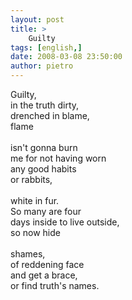 ```yaml
---
layout: post
title: >
    Guilty
tags: [english,]
date: 2008-03-08 23:50:00
author: pietro
---
```

Guilty,<br/>in the truth dirty,<br/>drenched in blame,<br/>flame<br/><br/>isn't gonna burn<br/>me for not having worn<br/>any good habits<br/>or rabbits,<br/><br/>white in fur.<br/>So many are four<br/>days inside to live outside,<br/>so now hide<br/><br/>shames,<br/>of reddening face<br/>and get a brace,<br/>or find truth's names.
